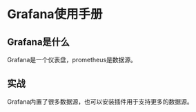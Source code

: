 # Grafana使用手册

## Grafana是什么

Grafana是一个仪表盘，prometheus是数据源。



## 实战

Grafana内置了很多数据源，也可以安装插件用于支持更多的数据源。